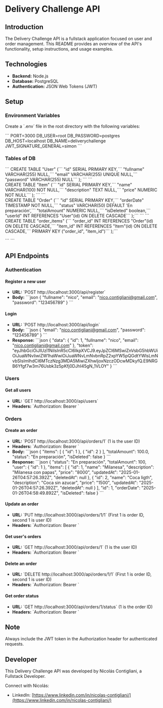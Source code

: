 # Delivery Challenge API

## Introduction

The Delivery Challenge API is a fullstack application focused on user and order management. This README provides an overview of the API's functionality, setup instructions, and usage examples.

## Technologies

- **Backend:** Node.js
- **Database:** PostgreSQL
- **Authentication:** JSON Web Tokens (JWT)

## Setup

### Environment Variables

Create a \`.env\` file in the root directory with the following variables:

\`\`\`
PORT=3000
DB_USER=root
DB_PASSWORD=postgres
DB_HOST=localhost
DB_NAME=deliverychallenge
JWT_SIGNATURE_GENERAL=simon
\`\`\`

### Tables of DB

\`\`\`
      CREATE TABLE "User" (\`\`\`
        "id" SERIAL PRIMARY KEY,\`\`\`
        "fullname" VARCHAR(255) NULL,\`\`\`
        "email" VARCHAR(255) UNIQUE NULL,\`\`\`
        "password" VARCHAR(255) NULL\`\`\`
      );
\`\`\`
\`\`\`      
      CREATE TABLE "Item" (\`\`\`
        "id" SERIAL PRIMARY KEY,\`\`\`
        "name" VARCHAR(100) NOT NULL,\`\`\`
        "description" TEXT NULL,\`\`\`
        "price" NUMERIC NOT NULL\`\`\`
      );
\`\`\`
\`\`\`      
      CREATE TABLE "Order" (\`\`\`
        "id" SERIAL PRIMARY KEY,\`\`\`
        "orderDate" TIMESTAMP NOT NULL,\`\`\`
        "status" VARCHAR(50) DEFAULT 'En preparación',\`\`\`
        "totalAmount" NUMERIC NULL,\`\`\`
        "isDeleted" boolean,\`\`\`
        "userId" INT REFERENCES "User"(id) ON DELETE CASCADE\`\`\`
      );\`\`\`
\`\`\`
 \`\`\`
      CREATE TABLE "order_items" (\`\`\`
        "order_id" INT REFERENCES "Order"(id) ON DELETE CASCADE,\`\`\`
        "item_id" INT REFERENCES "Item"(id) ON DELETE CASCADE,\`\`\`
        PRIMARY KEY ("order_id", "item_id")\`\`\`
      );\`\`\`
    
\`\`\`
\`\`\`


## API Endpoints

### Authentication

#### Register a new user

- **URL:** \`POST http://localhost:3000/api/register\`
- **Body:**
  \`\`\`json
  {
    "fullname": "nico",
    "email": "nico.contigliani@gmail.com",
    "password": "123456789"
  }
  \`\`\`

#### Login

- **URL:** \`POST http://localhost:3000/api/login\`
- **Body:**
  \`\`\`json
  {
    "email": "nico.contigliani@gmail.com",
    "password": "123456789"
  }
  \`\`\`
- **Response:**
  \`\`\`json
  {
    "data": {
      "id": 1,
      "fullname": "nico",
      "email": "nico.contigliani@gmail.com"
    },
    "token": "eyJhbGciOiJIUzI1NiIsInR5cCI6IkpXVCJ9.eyJpZCI6MSwiZnVsbG5hbWUiOiJuaWNvIiwiZW1haWwiOiJuaWNvLmNvbnRpZ2xpYW5pQGdtYWlsLmNvbSIsImlhdCI6MTczNzg3MDA5MiwiZXhwIjoxNzczODcwMDkyfQ.E9NRGB6Yfgf7w3m76Usbk3z5pKfj0DJhI45gN_1VLOY"
  }
  \`\`\`

### Users

#### Get all users

- **URL:** \`GET http://localhost:3000/api/users\`
- **Headers:** \`Authorization: Bearer <token>\`

### Orders

#### Create an order

- **URL:** \`POST http://localhost:3000/api/orders/1\` (1 is the user ID)
- **Headers:** \`Authorization: Bearer <token>\`
- **Body:**
  \`\`\`json
  {
    "items": [
      { "id": 1 },
      { "id": 2 }
    ],
    "totalAmount": 100.0,
    "status": "En preparación",
    "isDeleted": false
  }
  \`\`\`
- **Response:**
  \`\`\`json
  {
    "status": "En preparación",
    "totalAmount": 100,
    "user": {
      "id": 1
    },
    "items": [
      {
        "id": 1,
        "name": "Milanesa",
        "description": "Milanesa con papas",
        "price": "8000",
        "updatedAt": "2025-01-26T04:57:26.392Z",
        "deletedAt": null
      },
      {
        "id": 2,
        "name": "Coca ligth",
        "description": "Coca sin azucar",
        "price": "1500",
        "updatedAt": "2025-01-26T04:57:26.392Z",
        "deletedAt": null
      }
    ],
    "id": 1,
    "orderDate": "2025-01-26T04:58:49.892Z",
    "isDeleted": false
  }
  \`\`\`

#### Update an order

- **URL:** \`PUT http://localhost:3000/api/orders/1/1\` (First 1 is order ID, second 1 is user ID)
- **Headers:** \`Authorization: Bearer <token>\`

#### Get user's orders

- **URL:** \`GET http://localhost:3000/api/orders/1\` (1 is the user ID)
- **Headers:** \`Authorization: Bearer <token>\`

#### Delete an order

- **URL:** \`DELETE http://localhost:3000/api/orders/1/1\` (First 1 is order ID, second 1 is user ID)
- **Headers:** \`Authorization: Bearer <token>\`

#### Get order status

- **URL:** \`GET http://localhost:3000/api/orders/1/status\` (1 is the order ID)
- **Headers:** \`Authorization: Bearer <token>\`



## Note

Always include the JWT token in the Authorization header for authenticated requests.

## Developer

This Delivery Challenge API was developed by Nicolás Contigliani, a Fullstack Developer.

Connect with Nicolás:
- LinkedIn: [https://www.linkedin.com/in/nicolas-contigliani/](https://www.linkedin.com/in/nicolas-contigliani/)

